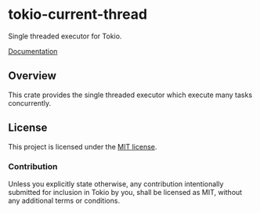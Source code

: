 # tokio-current-thread

Single threaded executor for Tokio.

[Documentation](https://docs.rs/tokio-current-thread/0.1.6/tokio_current_thread/)

## Overview

This crate provides the single threaded executor which execute many tasks concurrently.

## License

This project is licensed under the [MIT license](LICENSE).

### Contribution

Unless you explicitly state otherwise, any contribution intentionally submitted
for inclusion in Tokio by you, shall be licensed as MIT, without any additional
terms or conditions.
